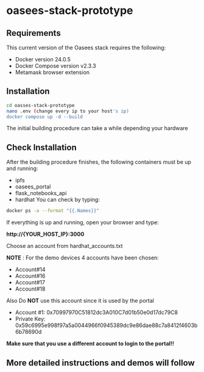 # oasees-stack-prototype
## Requirements
This current version of the Oasees stack requires the following:
- Docker version 24.0.5
- Docker Compose version v2.3.3
- Metamask browser extension

## Installation
```sh
cd oasses-stack-prototype
nano .env (change every ip to your host's ip)
docker compose up -d --build
```
The initial building procedure can take a while depending your hardware
## Check Installation
After the building procedure finishes, the following containers must be up and running:
- ipfs
- oasees_portal
- flask_notebooks_api
- hardhat
You can check by typing:
```sh
docker ps -a --format "{{.Names}}"
```
If everything is up and running, open your browser and type:

**http://{YOUR_HOST_IP}:3000**

Choose an account from hardhat_accounts.txt

**NOTE** : For the demo devices 4 accounts have been chosen:

 - Account#14
 - Account#16
 -  Account#17
 - Account#18

Also Do **NOT** use this account since it is used by the portal
- Account #1: 0x70997970C51812dc3A010C7d01b50e0d17dc79C8
- Private Key: 0x59c6995e998f97a5a0044966f0945389dc9e86dae88c7a8412f4603b6b78690d

**Make sure that you use a different account to login to the portal!!**


## More detailed instructions and demos will follow


